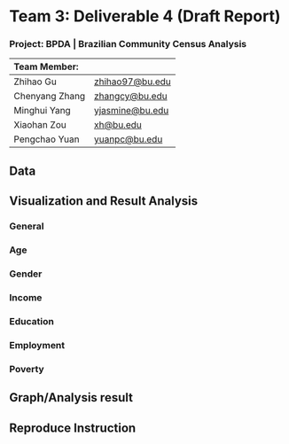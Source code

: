 # Team 3: Deliverable 4 (Draft Report)

### Project: BPDA | Brazilian Community Census Analysis

| Team Member:   |                 |
|:-------------- | --------------- |
| Zhihao Gu      | zhihao97@bu.edu |
| Chenyang Zhang | zhangcy@bu.edu  |
| Minghui Yang   | yjasmine@bu.edu |
| Xiaohan Zou    | xh@bu.edu       |
| Pengchao Yuan  | yuanpc@bu.edu   |

## Data



## Visualization and Result Analysis

### General

### Age

### Gender

### Income

### Education

### Employment

### Poverty

## Graph/Analysis result

## Reproduce Instruction
